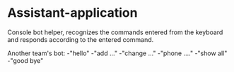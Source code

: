 # Assistant-application
Console bot helper, recognizes the commands entered from the keyboard and responds according to the entered command.

Another team's bot:
    -"hello"
    -"add ..."
    -"change ..."
    -"phone ...."
    -"show all"
    -"good bye"
